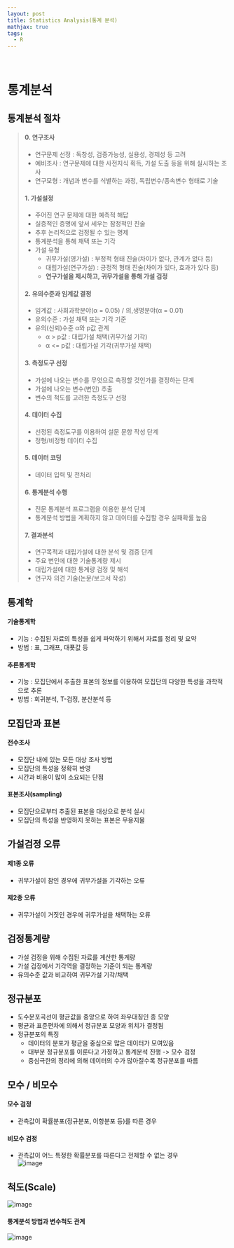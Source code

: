 ```yaml
---
layout: post
title: Statistics Analysis(통계 분석)
mathjax: true
tags:
  - R
---
```


<br/>

# 통계분석  

## 통계분석 절차
> #### 0. 연구조사
> - 연구문제 선정 : 독창성, 검증가능성, 실용성, 경제성 등 고려
> - 예비조사 : 연구문제에 대한 사전지식 획득, 가설 도출 등을 위해 실시하는 조사
> - 연구모형 : 개념과 변수를 식별하는 과정, 독립변수/종속변수 형태로 기술
>
> #### 1. 가설설정
> - 주어진 연구 문제에 대한 예측적 해답
> - 실증적인 증명에 앞서 세우는 잠정적인 진술
> - 추후 논리적으로 검정될 수 있는 명제
> - 통계분석을 통해 채택 또는 기각
> - 가설 유형
>   - 귀무가설(영가설) : 부정적 형태 진술(차이가 없다, 관계가 없다 등)
>   - 대립가설(연구가설) : 긍정적 형태 진술(차이가 있다, 효과가 있다 등)  
>   - **연구가설을 제시하고, 귀무가설을 통해 가설 검정**
> 
> #### 2. 유의수준과 임계값 결정
> - 임계값 : 사회과학분야(α = 0.05) / 의,생명분야(α = 0.01)
> - 유의수준 : 가설 채택 또는 기각 기준
> - 유의(신뢰)수준 α와 p값 관계
>   - α > p값 : 대립가설 채택(귀무가설 기각)
>   - α <= p값 : 대립가설 기각(귀무가설 채택)
>   
> #### 3. 측정도구 선정
> - 가설에 나오는 변수를 무엇으로 측정할 것인가를 결정하는 단계
> - 가설에 나오는 변수(변인) 추출
> - 변수의 척도를 고려한 측정도구 선정
> 
> #### 4. 데이터 수집
> - 선정된 측정도구를 이용하여 설문 문항 작성 단계
> - 정형/비정형 데이터 수집
> 
> #### 5. 데이터 코딩
> - 데이터 입력 및 전처리
> 
> #### 6. 통계분석 수행
> - 전문 통계분석 프로그램을 이용한 분석 단계
> - 통계분석 방법을 계획하지 않고 데이터를 수집할 경우 실패확률 높음
> 
> #### 7. 결과분석
> - 연구목적과 대립가설에 대한 분석 및 검증 단계
> - 주요 변인에 대한 기술통계량 제시
> - 대립가설에 대한 통계량 검정 및 해석
> - 연구자 의견 기술(논문/보고서 작성)
  
  
  
## 통계학
#### 기술통계학
- 기능 : 수집된 자료의 특성을 쉽게 파악하기 위해서 자료를 정리 및 요약
- 방법 : 표, 그래프, 대푯값 등
#### 추론통계학
- 기능 : 모집단에서 추출한 표본의 정보를 이용하여 모집단의 다양한 특성을 과학적으로 추론
- 방법 : 회귀분석, T-검정, 분산분석 등
  
  
## 모집단과 표본
#### 전수조사
- 모집단 내에 있는 모든 대상 조사 방법
- 모집단의 특성을 정확히 반영
- 시간과 비용이 많이 소요되는 단점
#### 표본조사(sampling)
- 모집단으로부터 추출된 표본을 대상으로 분석 실시
- 모집단의 특성을 반영하지 못하는 표본은 무용지물
  
  
## 가설검정 오류
#### 제1종 오류
- 귀무가설이 참인 경우에 귀무가설을 기각하는 오류
#### 제2종 오류
- 귀무가설이 거짓인 경우에 귀무가설을 채택하는 오류
  
  
## 검정통계량
- 가설 검정을 위해 수집된 자료를 계산한 통계량
- 가설 검정에서 기각역을 결정하는 기준이 되는 통계량
- 유의수준 값과 비교하여 귀무가설 기각/채택
  
  
## 정규분포
- 도수분포곡선이 평균값을 중앙으로 하여 좌우대칭인 종 모양
- 평균과 표준편차에 의해서 정규분포 모양과 위치가 결정됨
- 정규분포의 특징
  - 데이터의 분포가 평균을 중심으로 많은 데이터가 모여있음
  - 대부분 정규분포를 이룬다고 가정하고 통계분석 진행 -> 모수 검정
  - 중심극한의 정리에 의해 데이터의 수가 많아질수록 정규분포를 따름
  
  
## 모수 / 비모수
#### 모수 검정
- 관측값이 확률분포(정규분포, 이항분포 등)를 따른 경우
#### 비모수 검정
- 관측값이 어느 특정한 확률분포를 따른다고 전제할 수 없는 경우  
  ![image](https://user-images.githubusercontent.com/52812181/72264927-e846c800-365e-11ea-98a3-89545a3680b1.png)  
  
  
## 척도(Scale)  
![image](https://user-images.githubusercontent.com/52812181/72265028-1926fd00-365f-11ea-9e3c-a13a8fc8a431.png)  
#### 통계분석 방법과 변수척도 관계
![image](https://user-images.githubusercontent.com/52812181/72265150-54293080-365f-11ea-96b1-ebda2d9149cc.png)  
